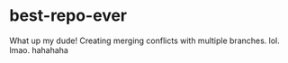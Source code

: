 # best-repo-ever

What up my dude!
Creating merging conflicts with multiple branches. lol. lmao. hahahaha
